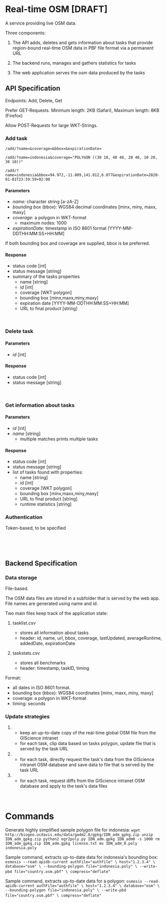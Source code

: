# Real-time OSM [DRAFT]

A service providing live OSM data.

Three components:

1. The API adds, deletes and gets information about tasks that provide region-bound real-time
   OSM data in PBF file format via a permanent URL

2. The backend runs, manages and gathers statistics for tasks

3. The web application serves the osm data produced by the tasks


## API Specification

Endpoints: Add, Delete, Get

Prefer GET-Requests. Minimum length: 2KB (Safari), Maximum length: 8KB (Firefox)

Allow POST-Requests for large WKT-Strings.


### Add task

`/add/?name=&coverage=&bbox=&expirationDate=`

`/add/?name=indonesia&coverage="POLYGON ((30 10, 40 40, 20 40, 10 20, 30 10))"`

`/add/?name=indonesia&bbox=94.972,-11.009,141.012,6.077&expirationDate=2020-01-01T23:59:59+02:00`


#### Parameters

- *name:* character string [a-zA-Z]
- *bounding box* (bbox): WGS84 decimal coordinates [minx, miny, maxx, maxy]
- *coverage:* a polygon in WKT-format
	- maximum nodes: 1000
- *expirationDate:* timestamp in ISO 8601 format [YYYY-MM-DDTHH:MM:SS+HH:MM]

If both bounding box and coverage are supplied, bbox is be preferred.


#### Response

- status code [int]
- status message [string]
- summary of the tasks properties
	- name [string]
	- id [int]
	- coverage [WKT polygon]
	- bounding box [minx,maxx,miny,maxy]
	- expiration date [YYYY-MM-DDTHH:MM:SS+HH:MM]
	- URL to final product [string]

&nbsp;


### Delete task

#### Parameters

- *id* [int]

#### Response

- status code [int]
- status message [string]

&nbsp;


### Get information about tasks

#### Parameters
- *id* [int]
- *name* [string] 
	- multiple matches prints multiple tasks

#### Response

- status code [int]
- status message [string]
- list of tasks found with properties:
	- name [string]
	- id [int]
	- coverage [WKT polygon]
	- bounding box [minx,maxx,miny,maxy]
	- URL to final product [string]
	- runtime statistics [string]


### Authentication

Token-based, to be specified




&nbsp;

&nbsp;

## Backend Specification

### Data storage 

File-based. 

The OSM data files are stored in a subfolder that is served by
the web app. File names are generated using name and id.

Two main files keep track of the application state:

1. tasklist.csv
	- stores all information about tasks
	- header: id, name, url, bbox, coverage, lastUpdated, averageRuntime, addedDate, expirationDate

2. taskstats.csv
	- stores all benchmarks
	- header: timestamp, taskID, timing

Format:
- all dates in ISO 8601 format.
- bounding box (bbox): WGS84 coordinates [minx, maxx, miny, maxy]
- coverage: a polygon in WKT-format
- timing: seconds



### Update strategies

1. 
	- keep an up-to-date copy of the real-time global OSM file from the GIScience intranet
	- for each task, clip data based on tasks polygon, update file that is
	  served by the task URL

2. 
	- for each task, directly request the task's data from the GIScience
	  intranet OSM database and save data to file that is served by the task URL

3.  
	- for each task, request diffs from the GIScience intranet OSM database and
	  apply to the task's data files

&nbsp;

# Commands

Generate highly simplified sample polygon file for indonesia:
`
wget http://biogeo.ucdavis.edu/data/gadm2.8/gpkg/IDN_adm_gpkg.zip
unzip IDN_adm_gpkg.zip
python2 ogr2poly.py IDN_adm.gpkg IDN_adm0 -s 1000
rm IDN_adm_gpkg.zip IDN_adm.gpkg license.txt
mv IDN_adm_0.poly indonesia.poly
`

Sample command, extracts up-to-date data for indonesia's bounding box:
`
osmosis --read-apidb-current authFile="authfile" \
							 host="1.2.3.4" \
							 database="osm" \
		--bounding-polygon file="indonesia.poly" \
		--write-pbd file="country.osm.pbf" \
					compress="deflate"
`
&nbsp;

Sample command, extracts up-to-date data for a polygon:
`
osmosis --read-apidb-current authFile="authfile" \
							 host="1.2.3.4" \
							 database="osm" \
		--bounding-polygon file="indonesia.poly" \
		--write-pbd file="country.osm.pbf" \
					compress="deflate"
`
&nbsp;

